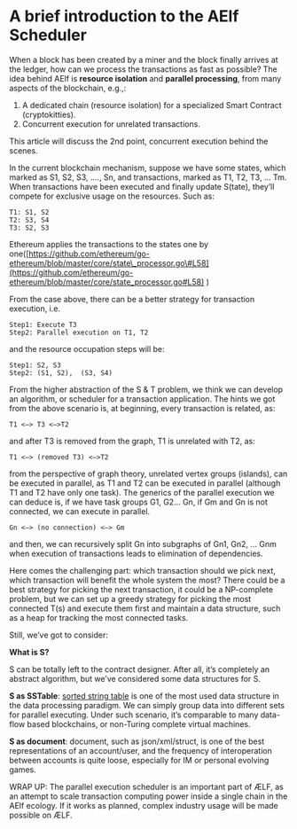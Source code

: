 # A brief introduction to the AElf Scheduler

When a block has been created by a miner and the block finally arrives at the ledger, how can we process the transactions as fast as possible? The idea behind AElf is **resource isolation** and **parallel processing**, from many aspects of the blockchain, e.g.,:

1. A dedicated chain \(resource isolation\) for a specialized Smart Contract \(cryptokitties\).
2. Concurrent execution for unrelated transactions.

This article will discuss the 2nd point, concurrent execution behind the scenes.

In the current blockchain mechanism, suppose we have some states, which marked as S1, S2, S3, …., Sn, and transactions, marked as T1, T2, T3, … Tm. When transactions have been executed and finally update S\(tate\), they’ll compete for exclusive usage on the resources. Such as:

```text
T1: S1, S2
T2: S3, S4
T3: S2, S3
```

Ethereum applies the transactions to the states one by one\([https://github.com/ethereum/go-ethereum/blob/master/core/state\_processor.go\#L58](https://github.com/ethereum/go-ethereum/blob/master/core/state_processor.go#L58) \)

From the case above, there can be a better strategy for transaction execution, i.e.

```text
Step1: Execute T3
Step2: Parallel execution on T1, T2
```

and the resource occupation steps will be:

```text
Step1: S2, S3
Step2: (S1, S2),  (S3, S4)
```

From the higher abstraction of the S & T problem, we think we can develop an algorithm, or scheduler for a transaction application. The hints we got from the above scenario is, at beginning, every transaction is related, as:

`T1 <—> T3 <—>T2`

and after T3 is removed from the graph, T1 is unrelated with T2, as:

`T1 <—> (removed T3) <—>T2`

from the perspective of graph theory, unrelated vertex groups \(islands\), can be executed in parallel, as T1 and T2 can be executed in parallel \(although T1 and T2 have only one task\). The generics of the parallel execution we can deduce is, if we have task groups G1, G2… Gn, if Gm and Gn is not connected, we can execute in parallel.

`Gn <—> (no connection) <—> Gm`

and then, we can recursively split Gn into subgraphs of Gn1, Gn2, … Gnm when execution of transactions leads to elimination of dependencies.

Here comes the challenging part: which transaction should we pick next, which transaction will benefit the whole system the most? There could be a best strategy for picking the next transaction, it could be a NP-complete problem, but we can set up a greedy strategy for picking the most connected T\(s\) and execute them first and maintain a data structure, such as a heap for tracking the most connected tasks.

Still, we’ve got to consider:

**What is S?**

S can be totally left to the contract designer. After all, it’s completely an abstract algorithm, but we’ve considered some data structures for S.

**S as SSTable**: [sorted string table](https://en.wikipedia.org/wiki/Bigtable) is one of the most used data structure in the data processing paradigm. We can simply group data into different sets for parallel executing. Under such scenario, it’s comparable to many data-flow based blockchains, or non-Turing complete virtual machines.

**S as document**: document, such as json/xml/struct, is one of the best representations of an account/user, and the frequency of interoperation between accounts is quite loose, especially for IM or personal evolving games.

WRAP UP: The parallel execution scheduler is an important part of ÆLF, as an attempt to scale transaction computing power inside a single chain in the AElf ecology. If it works as planned, complex industry usage will be made possible on ÆLF.

